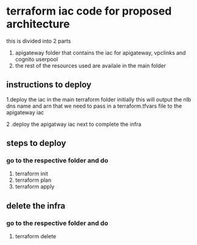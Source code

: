 # terraform iac code for proposed architecture

this is divided into 2 parts 
1. apigateway folder that contains the iac for apigateway, vpclinks and cognito userpool
2. the rest of the resources used are availale in the main folder 

## instructions to deploy 

1.deploy the iac in the main terraform folder initially this will output the nlb dns name and arn that we need to pass in a terraform.tfvars file to the apigateway iac

2 .deploy the apigatway iac next to complete the infra

## steps to deploy

### go to the respective folder and do
1. terraform init
2. terraform plan 
3. terraform apply


## delete the infra

### go to the respective folder and do
1. terraform delete
